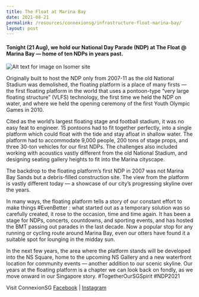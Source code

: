 ```yaml
---
title: The Float at Marina Bay
date: 2021-08-21
permalink: /resources/connexionsg/infrastructure-float-marina-bay/
layout: post
---
```

#### Tonight (21 Aug), we hold our National Day Parade (NDP) at The Float @ Marina Bay — home of ten NDPs in years past. 

![Alt text for image on Isomer site](/images/float.jpg)

Originally built to host the NDP only from 2007-11 as the old National Stadium was demolished, the floating platform is a place of many firsts — the first floating platform in the world that uses a pontoon-type “very large floating structure” (VLFS) technology, the first time we held the NDP on water, and where we held the opening ceremony of the first Youth Olympic Games in 2010.

Cited as the world’s largest floating stage and football stadium, it was no easy feat to engineer. 15 pontoons had to fit together perfectly, into a single platform which could float with the tide and stay afloat in shallow water. The platform had to accommodate 9,000 people, 200 tons of stage props, and three 30-ton vehicles for our first NDPs. The challenges also included working with acoustics vastly different from the old National Stadium, and designing seating gallery heights to fit into the Marina cityscape.

The backdrop to the floating platform’s first NDP in 2007 was not Marina Bay Sands but a debris-filled construction site. The view from the platform is vastly different today — a showcase of our city’s progressing skyline over the years.

In many ways, the floating platform tells a story of our constant effort to make things #EvenBetter : what started out as a temporary solution was so carefully created, it rose to the occasion, time and time again. It has been a stage for NDPs, concerts, countdowns, and sporting events, and has hosted the BMT passing out parades in the last decade. Now a popular stop for any running or cycling route around Marina Bay, even our otters have found it a suitable spot for lounging in the midday sun.

In the next few years, the area where the platform stands will be developed into the NS Square, home to the upcoming NS Gallery and a new waterfront location for community events — another addition to our scenic skyline. Our years at the floating platform is a chapter we can look back on fondly, as we move onward in our Singapore story. 
#TogetherOurSGSpirit #NDP2021

Visit ConnexionSG [Facebook](https://www.facebook.com/ConnexionSG) | [Instagram](https://www.instagram.com/connexionsg/)